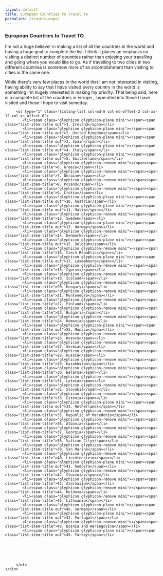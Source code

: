 ```yaml
---
layout: default
title: European Countries to Travel to
permalink: /traveleurope/
---
```

<div class="row individual-list">
	<div class="col-md-8 col-md-offset-2">
		<h3 class="list-heading">European Countries to Travel TO</h3>
		<p class="col-md-12">I'm not a huge believer in making a list of all the countries in the world and having a huge goal to complete the list. I think it places an emphasis on visiting a distinct number of countries rather than enjoying your travelling and going where you would like to go. As if travelling to two cities in two different countries is somehow more of an alcomplishment than visiting to cities in the same one.</p><p> While there's very few places in the world that I am not interested in visiting, having ability to say that I have visited every country in the world is something I'm hugely interested in making my priority. That being said, here is a complete list of the countries in Europe , seperated into those I have visited and those I hope to visit someday.</p>

		 <ol type="1" class='listing-list col-md-8 col-md-offset-2 col-xs-12 col-xs-offset-0'>
		 	<li><span class="glyphicon glyphicon-plane mini"></span><span class="list-item-title out">1. Ireland</span></li>
		 	<li><span class="glyphicon glyphicon-plane mini"></span><span class="list-item-title out">2. United Kingdom</span></li>
		 	<li><span class="glyphicon glyphicon-plane mini"></span><span class="list-item-title out">3. Spain</span></li>
		 	<li><span class="glyphicon glyphicon-plane mini"></span><span class="list-item-title out">4. Italy</span></li>
		 	<li><span class="glyphicon glyphicon-plane mini"></span><span class="list-item-title out">5. Switzerland</span></li>
		 	<li><span class="glyphicon glyphicon-remove mini"></span><span class="list-item-title">6. Greece</span></li>
		 	<li><span class="glyphicon glyphicon-remove mini"></span><span class="list-item-title">7. Ukraine</span></li>
		 	<li><span class="glyphicon glyphicon-remove mini"></span><span class="list-item-title">8. Poland</span></li>
		 	<li><span class="glyphicon glyphicon-remove mini"></span><span class="list-item-title">9. Crotia</span></li>
		 	<li><span class="glyphicon glyphicon-plane mini"></span><span class="list-item-title out">10. Austria</span></li>
		 	<li><span class="glyphicon glyphicon-plane mini"></span><span class="list-item-title out">11. Malta</span></li>
		 	<li><span class="glyphicon glyphicon-remove mini"></span><span class="list-item-title">12. Sweden</span></li>
		 	<li><span class="glyphicon glyphicon-plane mini"></span><span class="list-item-title out">13. Norway</span></li>
		 	<li><span class="glyphicon glyphicon-remove mini"></span><span class="list-item-title">14. Denmark</span></li>
		 	<li><span class="glyphicon glyphicon-plane mini"></span><span class="list-item-title out">15. Belgium</span></li>
		 	<li><span class="glyphicon glyphicon-remove mini"></span><span class="list-item-title">16. Czech Republic</span></li>
		 	<li><span class="glyphicon glyphicon-plane mini"></span><span class="list-item-title out">17. Luxembourg</span></li>
		 	<li><span class="glyphicon glyphicon-remove mini"></span><span class="list-item-title">18. Cyprus</span></li>
		 	<li><span class="glyphicon glyphicon-remove mini"></span><span class="list-item-title">19. Iceland</span></li>
		 	<li><span class="glyphicon glyphicon-remove mini"></span><span class="list-item-title">20. Hungary</span></li>
		 	<li><span class="glyphicon glyphicon-remove mini"></span><span class="list-item-title">21. Montenegro</span></li>
		 	<li><span class="glyphicon glyphicon-remove mini"></span><span class="list-item-title">22. Finland</span></li>
		 	<li><span class="glyphicon glyphicon-remove mini"></span><span class="list-item-title">23. Bulgaria</span></li>
		 	<li><span class="glyphicon glyphicon-remove mini"></span><span class="list-item-title">24. Romania</span></li>
		 	<li><span class="glyphicon glyphicon-plane mini"></span><span class="list-item-title out">25. Monaco</span></li>
		 	<li><span class="glyphicon glyphicon-remove mini"></span><span class="list-item-title">26. Kosovo</span></li>
		 	<li><span class="glyphicon glyphicon-remove mini"></span><span class="list-item-title">27. Serbia</span></li>
		 	<li><span class="glyphicon glyphicon-remove mini"></span><span class="list-item-title">28. Russia</span></li>
		 	<li><span class="glyphicon glyphicon-remove mini"></span><span class="list-item-title">29. Kazakhstan</span></li>
		 	<li><span class="glyphicon glyphicon-remove mini"></span><span class="list-item-title">30. Belarus</span></li>
		 	<li><span class="glyphicon glyphicon-remove mini"></span><span class="list-item-title">31. Latvia</span></li>
		 	<li><span class="glyphicon glyphicon-remove mini"></span><span class="list-item-title">32. Slovakia</span></li>
		 	<li><span class="glyphicon glyphicon-remove mini"></span><span class="list-item-title">33. Estonia</span></li>
		 	<li><span class="glyphicon glyphicon-plane mini"></span><span class="list-item-title out">34. Netherlands</span></li>
		 	<li><span class="glyphicon glyphicon-remove mini"></span><span class="list-item-title">35. Republic of Macedonia</span></li>
		 	<li><span class="glyphicon glyphicon-remove mini"></span><span class="list-item-title">36. Albania</span></li>
		 	<li><span class="glyphicon glyphicon-remove mini"></span><span class="list-item-title">37. Georgia</span></li>
		 	<li><span class="glyphicon glyphicon-remove mini"></span><span class="list-item-title">38. Vatican City</span></li>
		 	<li><span class="glyphicon glyphicon-remove mini"></span><span class="list-item-title">39. San Marino</span></li>
		 	<li><span class="glyphicon glyphicon-remove mini"></span><span class="list-item-title">40. Liechtenstein</span></li>
		 	<li><span class="glyphicon glyphicon-plane mini"></span><span class="list-item-title out">41. Andorra</span></li>
		 	<li><span class="glyphicon glyphicon-remove mini"></span><span class="list-item-title">42. Slovenia</span></li>
		 	<li><span class="glyphicon glyphicon-remove mini"></span><span class="list-item-title">43. Azerbaijan</span></li>
		 	<li><span class="glyphicon glyphicon-remove mini"></span><span class="list-item-title">44. Moldova</span></li>
		 	<li><span class="glyphicon glyphicon-remove mini"></span><span class="list-item-title">45. Lithuania</span></li>
		 	<li><span class="glyphicon glyphicon-plane mini"></span><span class="list-item-title out">46. Germany</span></li>
		 	<li><span class="glyphicon glyphicon-plane mini"></span><span class="list-item-title out">47. Portugal</span></li>
		 	<li><span class="glyphicon glyphicon-remove mini"></span><span class="list-item-title">48. Bosnia and Herzegovina</span></li>
		 	<li><span class="glyphicon glyphicon-plane mini"></span><span class="list-item-title out">49. Turkey</span></li>


		 	



		 </ol>
	</div>
</div>